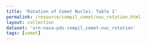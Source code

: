 ```yaml
---
title: 'Rotation of Comet Nuclei: Table 1'
permalink: /resource/compil_comet/nuc_rotation.html
layout: collection
dataset: 'urn-nasa-pds-compil_comet-nuc_rotation'
tags: [comet]
---
```

